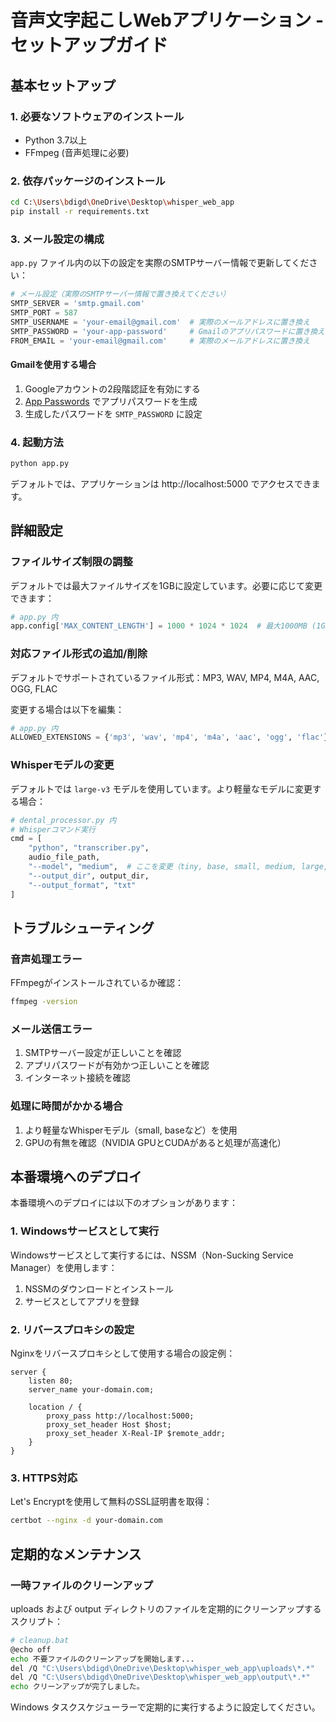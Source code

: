 # 音声文字起こしWebアプリケーション - セットアップガイド

## 基本セットアップ

### 1. 必要なソフトウェアのインストール

- Python 3.7以上
- FFmpeg (音声処理に必要)

### 2. 依存パッケージのインストール

```bash
cd C:\Users\bdigd\OneDrive\Desktop\whisper_web_app
pip install -r requirements.txt
```

### 3. メール設定の構成

`app.py` ファイル内の以下の設定を実際のSMTPサーバー情報で更新してください：

```python
# メール設定（実際のSMTPサーバー情報で置き換えてください）
SMTP_SERVER = 'smtp.gmail.com'
SMTP_PORT = 587
SMTP_USERNAME = 'your-email@gmail.com'  # 実際のメールアドレスに置き換え
SMTP_PASSWORD = 'your-app-password'     # Gmailのアプリパスワードに置き換え
FROM_EMAIL = 'your-email@gmail.com'     # 実際のメールアドレスに置き換え
```

#### Gmailを使用する場合

1. Googleアカウントの2段階認証を有効にする
2. [App Passwords](https://myaccount.google.com/apppasswords) でアプリパスワードを生成
3. 生成したパスワードを `SMTP_PASSWORD` に設定

### 4. 起動方法

```bash
python app.py
```

デフォルトでは、アプリケーションは http://localhost:5000 でアクセスできます。

## 詳細設定

### ファイルサイズ制限の調整

デフォルトでは最大ファイルサイズを1GBに設定しています。必要に応じて変更できます：

```python
# app.py 内
app.config['MAX_CONTENT_LENGTH'] = 1000 * 1024 * 1024  # 最大1000MB (1GB)
```

### 対応ファイル形式の追加/削除

デフォルトでサポートされているファイル形式：MP3, WAV, MP4, M4A, AAC, OGG, FLAC

変更する場合は以下を編集：

```python
# app.py 内
ALLOWED_EXTENSIONS = {'mp3', 'wav', 'mp4', 'm4a', 'aac', 'ogg', 'flac'}
```

### Whisperモデルの変更

デフォルトでは `large-v3` モデルを使用しています。より軽量なモデルに変更する場合：

```python
# dental_processor.py 内
# Whisperコマンド実行
cmd = [
    "python", "transcriber.py", 
    audio_file_path, 
    "--model", "medium",  # ここを変更（tiny, base, small, medium, large, large-v2, large-v3）
    "--output_dir", output_dir,
    "--output_format", "txt"
]
```

## トラブルシューティング

### 音声処理エラー

FFmpegがインストールされているか確認：

```bash
ffmpeg -version
```

### メール送信エラー

1. SMTPサーバー設定が正しいことを確認
2. アプリパスワードが有効かつ正しいことを確認
3. インターネット接続を確認

### 処理に時間がかかる場合

1. より軽量なWhisperモデル（small, baseなど）を使用
2. GPUの有無を確認（NVIDIA GPUとCUDAがあると処理が高速化）

## 本番環境へのデプロイ

本番環境へのデプロイには以下のオプションがあります：

### 1. Windowsサービスとして実行

Windowsサービスとして実行するには、NSSM（Non-Sucking Service Manager）を使用します：

1. NSSMのダウンロードとインストール
2. サービスとしてアプリを登録

### 2. リバースプロキシの設定

Nginxをリバースプロキシとして使用する場合の設定例：

```nginx
server {
    listen 80;
    server_name your-domain.com;

    location / {
        proxy_pass http://localhost:5000;
        proxy_set_header Host $host;
        proxy_set_header X-Real-IP $remote_addr;
    }
}
```

### 3. HTTPS対応

Let's Encryptを使用して無料のSSL証明書を取得：

```bash
certbot --nginx -d your-domain.com
```

## 定期的なメンテナンス

### 一時ファイルのクリーンアップ

uploads および output ディレクトリのファイルを定期的にクリーンアップするスクリプト：

```bash
# cleanup.bat
@echo off
echo 不要ファイルのクリーンアップを開始します...
del /Q "C:\Users\bdigd\OneDrive\Desktop\whisper_web_app\uploads\*.*"
del /Q "C:\Users\bdigd\OneDrive\Desktop\whisper_web_app\output\*.*"
echo クリーンアップが完了しました。
```

Windows タスクスケジューラーで定期的に実行するように設定してください。